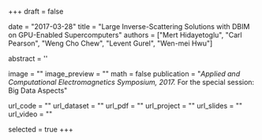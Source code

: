 +++
draft = false

date = "2017-03-28"
title = "Large Inverse-Scattering Solutions with DBIM on GPU-Enabled Supercomputers"
authors = ["Mert Hidayetoglu", "Carl Pearson", "Weng Cho Chew", "Levent Gurel", "Wen-mei Hwu"]

abstract = ''

image = ""
image_preview = ""
math = false
publication = "*Applied and Computational Electromagnetics Symposium, 2017.* For the special session: Big Data Aspects"

url_code = ""
url_dataset = ""
url_pdf = ""
url_project = ""
url_slides = ""
url_video = ""

selected = true
+++